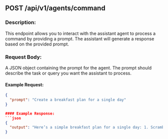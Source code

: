 ## POST /api/v1/agents/command

### Description:
This endpoint allows you to interact with the assistant agent to process a command by providing a prompt. The assistant will generate a response based on the provided prompt.

### Request Body:
A JSON object containing the prompt for the agent. The prompt should describe the task or query you want the assistant to process.

#### Example Request:
```json
{
  "prompt": "Create a breakfast plan for a single day"
}

#### Example Response:
```json
{
  "output": "Here’s a simple breakfast plan for a single day: 1. Scrambled eggs with toast, 2. Fresh fruit salad, 3. Coffee or juice."
}
